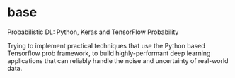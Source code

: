 # base
Probabilistic DL: Python, Keras and TensorFlow Probability

Trying to implement practical techniques that use the Python based Tensorflow prob framework, to build highly-performant deep learning applications that can reliably handle the noise and uncertainty of real-world data.
